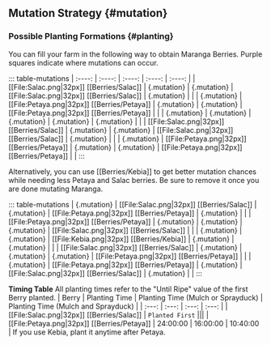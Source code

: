 ## Mutation Strategy {#mutation}

### Possible Planting Formations {#planting}

You can fill your farm in the following way to obtain Maranga Berries. Purple squares indicate where mutations can occur.

::: table-mutations
| :----: | :----: | :----: | :----: | :----: |
| [[File:Salac.png\|32px]] [[Berries/Salac]] | {.mutation} | {.mutation} | [[File:Salac.png\|32px]] [[Berries/Salac]] | {.mutation} | |
| {.mutation} | [[File:Petaya.png\|32px]] [[Berries/Petaya]] | {.mutation} | {.mutation} | [[File:Petaya.png\|32px]] [[Berries/Petaya]] | |
| {.mutation} | {.mutation} | {.mutation} | {.mutation} | {.mutation} | |
| [[File:Salac.png\|32px]] [[Berries/Salac]] | {.mutation} | {.mutation} | [[File:Salac.png\|32px]] [[Berries/Salac]] | {.mutation} | |
| {.mutation} | [[File:Petaya.png\|32px]] [[Berries/Petaya]] | {.mutation} | {.mutation} | [[File:Petaya.png\|32px]] [[Berries/Petaya]] | |
:::

Alternatively, you can use [[Berries/Kebia]] to get better mutation chances while needing less Petaya and Salac berries. Be sure to remove it once you are done mutating Maranga.

::: table-mutations
| {.mutation} | [[File:Salac.png\|32px]] [[Berries/Salac]] | {.mutation} | [[File:Petaya.png\|32px]] [[Berries/Petaya]] | {.mutation} | |
| [[File:Petaya.png\|32px]] [[Berries/Petaya]] | {.mutation} | {.mutation} | {.mutation} | [[File:Salac.png\|32px]] [[Berries/Salac]] | |
| {.mutation} | {.mutation} | [[File:Kebia.png\|32px]] [[Berries/Kebia]] | {.mutation} | {.mutation} | |
| [[File:Salac.png\|32px]] [[Berries/Salac]] | {.mutation} | {.mutation} | {.mutation} | [[File:Petaya.png\|32px]] [[Berries/Petaya]] | |
| {.mutation} | [[File:Petaya.png\|32px]] [[Berries/Petaya]] | {.mutation} | [[File:Salac.png\|32px]] [[Berries/Salac]] | {.mutation} | |
:::

**Timing Table**
All planting times refer to the "Until Ripe" value of the first Berry planted.
| Berry                                         | Planting Time | Planting Time (Mulch or Sprayduck)    | Planting Time (Mulch and Sprayduck)   |
| :---:                                         | :---:         | :---:                                 | :---:                                 |
| [[File:Salac.png\|32px]] [[Berries/Salac]]    | `Planted First` |||
| [[File:Petaya.png\|32px]] [[Berries/Petaya]]  | 24:00:00      | 16:00:00                              | 10:40:00                              |
If you use Kebia, plant it anytime after Petaya.